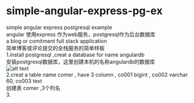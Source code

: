 # simple-angular-express-pg-ex
simple angular express postgresql example<br>
angular 使用express 作为web服务，postgresql作为后台数据库<br>
a blog or comitment full stack application<br>
简单博客或评论提交的全栈服务的简单样板<br>
1.install postgresql ,creat a database for name  angulardb<br>
安装postgresql数据库，这里创建本机的名称angulardb的数据库<br>
![alt text](https://user-images.githubusercontent.com/16224957/179452776-2a393a64-2476-4135-8a7e-d4f4e4325122.JPG)<br>
2.creat a table name comer , have 3 column , co001 bigint , co002 varchar 60, co003 text<br>
创建表 comer ,3个列名<br>
3.
